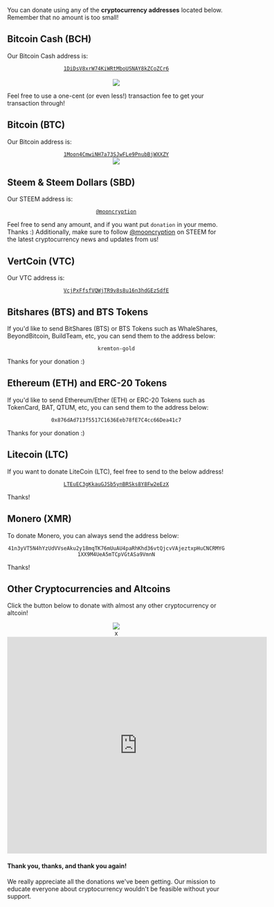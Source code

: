You can donate using any of the **cryptocurrency addresses** located below. Remember that no amount is too small!

## Bitcoin Cash (BCH)
Our Bitcoin Cash address is:
<center><a href="https://blockdozer.com/insight/address/1DiDsV8xrW74KiWRtMboUSNAY8kZCoZCr6"><code>1DiDsV8xrW74KiWRtMboUSNAY8kZCoZCr6</code></a><br><br><img src="https://steemitimages.com/DQmQhpqFtH6krRRkdWopAWiqQCLtAb1YrjqNtmRTNVHTwau/image.png" /></center>

Feel free to use a one-cent (or even less!) transaction fee to get your transaction through!

## Bitcoin (BTC) 
Our Bitcoin address is:
<center><a href="https://blockchain.info/payment_request?address=1Moon4CmwiNH7a73SJwFLe9PnubBjWXXZY&message=Donation+:)"><code>1Moon4CmwiNH7a73SJwFLe9PnubBjWXXZY</code></a><br><img src="https://steemitimages.com/DQmYnK2cGqrP1wN6xUj218EcRVWw9S4P8rdrBxjXDVFKtGR/gMibVWgVylONcNZ_H6uCPknpbXCP3XETAYxd7Kh7XeQiFjRiXQ3YeE_3NS0iJ3zcoBf-eoruFtz9htiq9E--8xfrfsRObngadp1dWl7mnJfs0lEOmA%3Dw371.png" /></center>

## Steem & Steem Dollars (SBD)
Our STEEM address is:
<center><a href="https://steemit.com/@mooncryption"><code>@mooncryption</code></a></center>

Feel free to send any amount, and if you want put `donation` in your memo. Thanks :)
Additionally, make sure to follow [@mooncryption](https://steemit.com/@mooncryption) on STEEM for the latest cryptocurrency news and updates from us!

## VertCoin (VTC)
Our VTC address is:
<center><a href="https://bchain.info/VTC/addr/VcjPxFfsfVQWjTR9v8s8u16n3hdGEzSdfE"><code>VcjPxFfsfVQWjTR9v8s8u16n3hdGEzSdfE</code></a></center>

## Bitshares (BTS) and BTS Tokens
If you'd like to send BitShares (BTS) or BTS Tokens such as WhaleShares, BeyondBitcoin, BuildTeam, etc, you can send them to the address below:
<center><code>kremton-gold</code></center>

Thanks for your donation :)

## Ethereum (ETH) and ERC-20 Tokens
If you'd like to send Ethereum/Ether (ETH) or ERC-20 Tokens such as TokenCard, BAT, QTUM, etc, you can send them to the address below:
<center><code>0x876dAd713f5517C1636Eeb78fE7C4cc66Dea41c7</code></center>

Thanks for your donation :)

## Litecoin (LTC) 
If you want to donate LiteCoin (LTC), feel free to send to the below address!
<center><a href="https://live.blockcypher.com/ltc/address/LTEuEC3gKkauGJSb5ynBRSks8Y8Fw2eEzX/"><code>LTEuEC3gKkauGJSb5ynBRSks8Y8Fw2eEzX</code></a></center>

Thanks!

## Monero (XMR)
To donate Monero, you can always send the address below:
<center><code>41n3yVT5N4hYzUdVVseAku2y18mqTK76mUuAU4paRhKhd36vtQjcvVAjeztxpHuCNCRMYG1XX9M4UeA5mTCpVGtASa9VmnN</code></center>

Thanks!

## Other Cryptocurrencies and Altcoins
Click the button below to donate with almost any other cryptocurrency or altcoin! 

<center><link rel="stylesheet" href="https://changelly.com/widget.css"/>
<a id="changellyButton" href="https://changelly.com/widget/v1?auth=email&from=ETH&to=BTC&merchant_id=ac4e6c1e3891&address=1Moon4CmwiNH7a73SJwFLe9PnubBjWXXZY&amount=1&ref_id=ac4e6c1e3891&color=00afff" target="_blank">
<img src="https://changelly.com/pay_button.png" />
</a>
<div id="changellyModal">
<div class="changellyModal-content">
<span class="changellyModal-close">x</span>
<iframe
src="https://changelly.com/widget/v1?auth=email&from=ETH&to=BTC&merchant_id=ac4e6c1e3891&address=1Moon4CmwiNH7a73SJwFLe9PnubBjWXXZY&amount=1&ref_id=ac4e6c1e3891&color=00afff"
width="600"
height="500"
class="changelly"
scrolling="no"
style="overflow-y: hidden; border: none"
>
Can't load widget
</iframe>
</div>
<script type="text/javascript">
var changellyModal = document.getElementById('changellyModal');
var changellyButton = document.getElementById('changellyButton');
var changellyCloseButton = document.getElementsByClassName('changellyModal-close')[0];
changellyCloseButton.onclick = function() {
changellyModal.style.display = 'none';
};

changellyButton.onclick = function widgetClick(e) {
e.preventDefault();
changellyModal.style.display = 'block';
};
</script>
</div></center>
      
#### Thank you, thanks, and thank you again!
We really appreciate all the donations we've been getting. Our mission to educate everyone about cryptocurrency wouldn't be feasible without your support.
